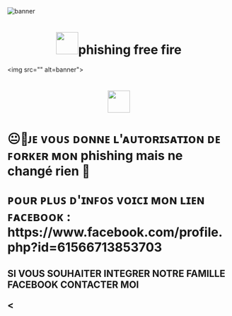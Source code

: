 <img src="https://i.ibb.co/8mMMr2j/image.jpg" alt="banner">
<h1 align="center"><img src="https://i.imgur.com/w9kvKEw.jpeg" width="50px">phishing free fire </h1>

<img src="" alt=banner">
<h1 align="center"><img
src="" width="50px"></h1> 

<p align="center">
<h1 𝗛𝗔𝗖𝗞𝗘𝗥 𝗙𝗔𝗡𝗧𝗢𝗠𝗘>
<p>😐🥃ᴊᴇ ᴠᴏᴜꜱ ᴅᴏɴɴᴇ ʟ'ᴀᴜᴛᴏʀɪꜱᴀᴛɪᴏɴ ᴅᴇ ꜰᴏʀᴋᴇʀ ᴍᴏɴ phishing mais ne changé rien 👾</p>

<P> ᴩᴏᴜʀ ᴩʟᴜꜱ ᴅ'ɪɴꜰᴏꜱ ᴠᴏɪᴄɪ ᴍᴏɴ ʟɪᴇɴ ꜰᴀᴄᴇʙᴏᴏᴋ : https://www.facebook.com/profile.php?id=61566713853703 </p>

<h2 彡𝗚𝗧𝗔く>
<P> SI VOUS SOUHAITER INTEGRER NOTRE FAMILLE FACEBOOK CONTACTER MOI </P>
  
<
